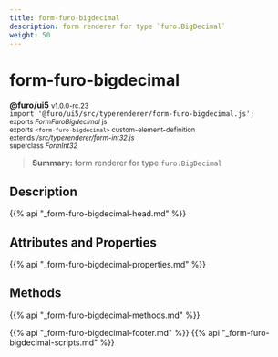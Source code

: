 ```yaml
---
title: form-furo-bigdecimal
description: form renderer for type `furo.BigDecimal`
weight: 50
---
```


# form-furo-bigdecimal
**@furo/ui5** <small>v1.0.0-rc.23</small>
<br>`import '@furo/ui5/src/typerenderer/form-furo-bigdecimal.js';`<small>
<br>exports *FormFuroBigdecimal* js
<br>exports `<form-furo-bigdecimal>` custom-element-definition
<br>extends */src/typerenderer/form-int32.js*
<br>superclass *FormInt32*</small>

> **Summary:** form renderer for type `furo.BigDecimal`

## Description



{{% api "_form-furo-bigdecimal-head.md" %}}

## Attributes and Properties
{{% api "_form-furo-bigdecimal-properties.md" %}}



## Methods
{{% api "_form-furo-bigdecimal-methods.md" %}}





{{% api "_form-furo-bigdecimal-footer.md" %}}
{{% api "_form-furo-bigdecimal-scripts.md" %}}
